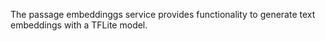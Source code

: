 The passage embeddinggs service provides functionality to generate text embeddings with a TFLite model.
